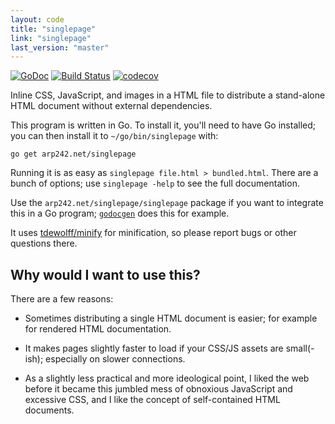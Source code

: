 ```yaml
---
layout: code
title: "singlepage"
link: "singlepage"
last_version: "master"
---
```


[![GoDoc](https://godoc.org/arp242.net/singlepage?status.svg)](https://godoc.org/arp242.net/singlepage)
[![Build Status](https://travis-ci.org/Carpetsmoker/singlepage.svg?branch=master)](https://travis-ci.org/Carpetsmoker/singlepage)
[![codecov](https://codecov.io/gh/Carpetsmoker/singlepage/branch/master/graph/badge.svg)](https://codecov.io/gh/Carpetsmoker/singlepage)

Inline CSS, JavaScript, and images in a HTML file to distribute a stand-alone
HTML document without external dependencies.

This program is written in Go. To install it, you'll need to have Go installed;
you can then install it to `~/go/bin/singlepage` with:

	go get arp242.net/singlepage

Running it is as easy as `singlepage file.html > bundled.html`. There are a
bunch of options; use `singlepage -help` to see the full documentation.

Use the `arp242.net/singlepage/singlepage` package if you want to integrate this
in a Go program; [`godocgen`](https://github.com/Teamwork/godocgen) does this
for example.

It uses [tdewolff/minify](https://github.com/tdewolff/minify) for minification,
so please report bugs or other questions there.

Why would I want to use this?
-----------------------------

There are a few reasons:

- Sometimes distributing a single HTML document is easier; for example for
  rendered HTML documentation.

- It makes pages slightly faster to load if your CSS/JS assets are small(-ish);
  especially on slower connections.

- As a slightly less practical and more ideological point, I liked the web
  before it became this jumbled mess of obnoxious JavaScript and excessive CSS,
  and I like the concept of self-contained HTML documents.
